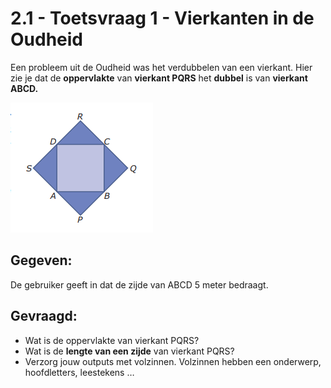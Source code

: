 # 2.1 - Toetsvraag 1 - Vierkanten in de Oudheid

Een probleem uit de Oudheid was het verdubbelen van een vierkant. 
Hier zie je dat de **oppervlakte** van **vierkant PQRS** het **dubbel** is van **vierkant ABCD.**

<img src="https://github.com/RobbeW/IW-Python/blob/main/2.1%20-%20Toetsvraag%201%20-%20Vierkanten%20in%20de%20Oudheid%20-%20De%20Sequentie/description/Vierkant-Oudheid.png"/>

## Gegeven: 
De gebruiker geeft in dat de zijde van ABCD 5 meter bedraagt.

## Gevraagd:
* Wat is de oppervlakte van vierkant PQRS?  
* Wat is de **lengte van een zijde** van vierkant PQRS? 
* Verzorg jouw outputs met volzinnen. Volzinnen hebben een onderwerp, hoofdletters, leestekens … 
